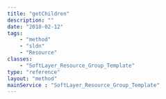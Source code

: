 ```yaml
---
title: "getChildren"
description: ""
date: "2018-02-12"
tags:
    - "method"
    - "sldn"
    - "Resource"
classes:
    - "SoftLayer_Resource_Group_Template"
type: "reference"
layout: "method"
mainService : "SoftLayer_Resource_Group_Template"
---
```

